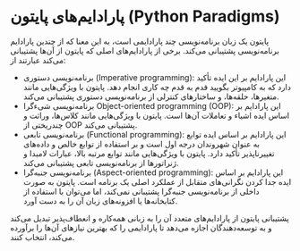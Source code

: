 # پارادایم‌های پایتون (Python Paradigms)

پایتون یک زبان برنامه‌نویسی چند پارادایمی است، به این معنا که از چندین پارادایم برنامه‌نویسی پشتیبانی می‌کند. برخی از پارادایم‌های اصلی که پایتون از آن‌ها پشتیبانی می‌کند عبارتند از:

- برنامه‌نویسی دستوری (Imperative programming): این پارادایم بر این ایده تأکید دارد که به کامپیوتر بگویید قدم به قدم چه کاری انجام دهد. پایتون با ویژگی‌هایی مانند متغیرها، حلقه‌ها، و ساختارهای کنترلی از برنامه‌نویسی دستوری پشتیبانی می‌کند.
- برنامه‌نویسی شیءگرا Object-oriented programming (OOP): این پارادایم بر اساس ایده اشیاء و تعاملات آن‌ها است. پایتون با ویژگی‌هایی مانند کلاس‌ها، وراثت و چندریختی از OOP پشتیبانی می‌کند.
- برنامه‌نویسی تابعی (Functional programming): این پارادایم بر اساس ایده توابع به عنوان شهروندان درجه اول است و بر استفاده از توابع خالص و داده‌های تغییرناپذیر تأکید دارد. پایتون با ویژگی‌هایی مانند توابع مرتبه بالا، عبارات لامبدا و ژنراتورها از برنامه‌نویسی تابعی پشتیبانی می‌کند.
- برنامه‌نویسی جنبه‌گرا (Aspect-oriented programming): این پارادایم بر اساس ایده جدا کردن نگرانی‌های متقابل از عملکرد اصلی یک برنامه است. پایتون به صورت داخلی از برنامه‌نویسی جنبه‌گرا پشتیبانی نمی‌کند، اما می‌توان با استفاده از کتابخانه‌ها یا افزونه‌های زبان آن را به دست آورد.

پشتیبانی پایتون از پارادایم‌های متعدد آن را به زبانی همه‌کاره و انعطاف‌پذیر تبدیل می‌کند و به توسعه‌دهندگان اجازه می‌دهد تا پارادایمی را که بهترین نیازهای آن‌ها را برآورده می‌کند، انتخاب کنند.  
